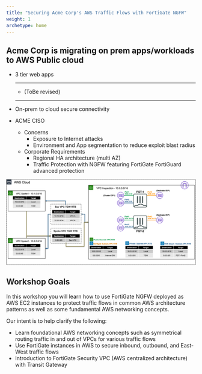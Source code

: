 ```yaml
---
title: "Securing Acme Corp's AWS Traffic Flows with FortiGate NGFW"
weight: 1
archetype: home
---
```


## Acme Corp is migrating on prem apps/workloads to AWS Public cloud

- 3 tier web apps 
  - ---------
  - (ToBe revised)
  - ---------
- On-prem to cloud secure connectivity

- ACME CISO
  - Concerns
    - Exposure to Internet attacks
    - Environment and App segmentation to reduce exploit blast radius 
  - Corporate Requirements 
    - Regional HA architecture (multi AZ)
    - Traffic Protection with NGFW featuring FortiGate FortiGuard advanced protection


![](image-fgcp-tgw.png)

## Workshop Goals

In this workshop you will learn how to use FortiGate NGFW deployed as AWS EC2 instances to protect traffic flows in common AWS architecture patterns as well as some fundamental AWS networking concepts.

Our intent is to help clarify the following:

  * Learn foundational AWS networking concepts such as symmetrical routing traffic in and out of VPCs for various traffic flows
  * Use FortiGate instances in AWS to secure inbound, outbound, and East-West traffic flows
  * Introduction to FortiGate Security VPC (AWS centralized architecture) with Transit Gateway
